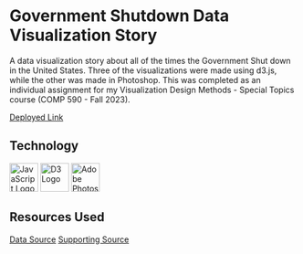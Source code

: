 # Government Shutdown Data Visualization Story

A data visualization story about all of the times the Government Shut down in the United States. Three of the visualizations were made using d3.js, while the other was made in Photoshop. This was completed as an individual assignment for my Visualization Design Methods - Special Topics course (COMP 590 - Fall 2023).

[Deployed Link](https://jimmy-lynch.github.io/data-story/)

## Technology
<img src="https://upload.wikimedia.org/wikipedia/commons/6/6a/JavaScript-logo.png" alt="JavaScript Logo" width="50" height="auto">    <img src="https://cdn.icon-icons.com/icons2/2415/PNG/512/djs_plain_logo_icon_146568.png" alt="D3 Logo" width="50" height="auto">    <img src="https://upload.wikimedia.org/wikipedia/commons/thumb/a/af/Adobe_Photoshop_CC_icon.svg/1024px-Adobe_Photoshop_CC_icon.svg.png" alt="Adobe Photoshop Logo" width="50" height="auto">

## Resources Used
[Data Source](https://www.nytimes.com/2023/09/30/us/politics/previous-government-shutdowns.html)   [Supporting Source](https://www.washingtonpost.com/business/2023/10/24/government-shutdown-house-speaker/)
